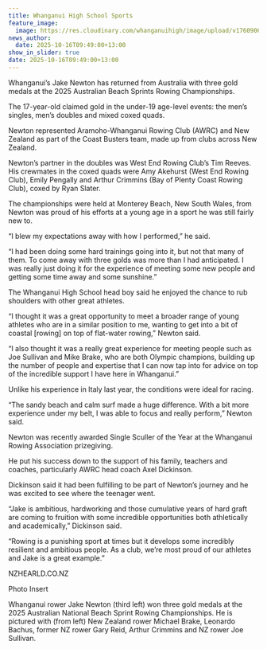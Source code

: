 ```yaml
---
title: Whanganui High School Sports
feature_image:
  image: https://res.cloudinary.com/whanganuihigh/image/upload/v1760906874/News/Jake_Newton_AUS.jpg
news_author:
  date: 2025-10-16T09:49:00+13:00
show_in_slider: true
date: 2025-10-16T09:49:00+13:00
---
```

Whanganui’s Jake Newton has returned from Australia with three gold medals at the 2025 Australian Beach Sprints Rowing Championships.

The 17-year-old claimed gold in the under-19 age-level events: the men’s singles, men’s doubles and mixed coxed quads.

Newton represented Aramoho-Whanganui Rowing Club (AWRC) and New Zealand as part of the Coast Busters team, made up from clubs across New Zealand.

Newton’s partner in the doubles was West End Rowing Club’s Tim Reeves. His crewmates in the coxed quads were Amy Akehurst (West End Rowing Club), Emily Pengally and Arthur Crimmins (Bay of Plenty Coast Rowing Club), coxed by Ryan Slater.

The championships were held at Monterey Beach, New South Wales, from Newton was proud of his efforts at a young age in a sport he was still fairly new to.

“I blew my expectations away with how I performed,” he said.

“I had been doing some hard trainings going into it, but not that many of them. To come away with three golds was more than I had anticipated. I was really just doing it for the experience of meeting some new people and getting some time away and some sunshine.”

The Whanganui High School head boy said he enjoyed the chance to rub shoulders with other great athletes.

“I thought it was a great opportunity to meet a broader range of young athletes who are in a similar position to me, wanting to get into a bit of coastal \[rowing] on top of flat-water rowing,” Newton said.

“I also thought it was a really great experience for meeting people such as Joe Sullivan and Mike Brake, who are both Olympic champions, building up the number of people and expertise that I can now tap into for advice on top of the incredible support I have here in Whanganui.”

Unlike his experience in Italy last year, the conditions were ideal for racing.

“The sandy beach and calm surf made a huge difference. With a bit more experience under my belt, I was able to focus and really perform,” Newton said.

Newton was recently awarded Single Sculler of the Year at the Whanganui Rowing Association prizegiving.

He put his success down to the support of his family, teachers and coaches, particularly AWRC head coach Axel Dickinson.

Dickinson said it had been fulfilling to be part of Newton’s journey and he was excited to see where the teenager went.

“Jake is ambitious, hardworking and those cumulative years of hard graft are coming to fruition with some incredible opportunities both athletically and academically,” Dickinson said.

“Rowing is a punishing sport at times but it develops some incredibly resilient and ambitious people. As a club, we’re most proud of our athletes and Jake is a great example.”

NZHEARLD.CO.NZ

Photo Insert

Whanganui rower Jake Newton (third left) won three gold medals at the 2025 Australian National Beach Sprint Rowing Championships. He is pictured with (from left) New Zealand rower Michael Brake, Leonardo Bachus, former NZ rower Gary Reid, Arthur Crimmins and NZ rower Joe Sullivan.
